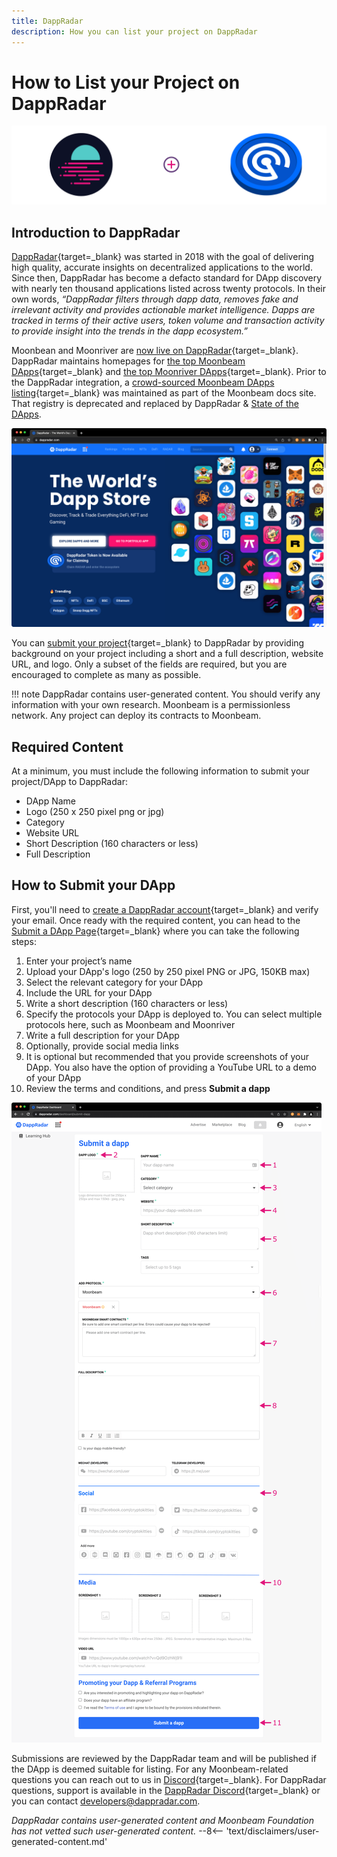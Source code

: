 ```yaml
---
title: DappRadar 
description: How you can list your project on DappRadar
---
```


# How to List your Project on DappRadar
 
![Template banner image](/images/learn/dapps-list/dapp-radar/dapp-radar-banner.png)

## Introduction to DappRadar

[DappRadar](https://dappradar.com/){target=_blank} was started in 2018 with the goal of delivering high quality, accurate insights on decentralized applications to the world. Since then, DappRadar has become a defacto standard for DApp discovery with nearly ten thousand applications listed across twenty protocols. In their own words, *“DappRadar filters through dapp data, removes fake and irrelevant activity and provides actionable market intelligence. Dapps are tracked in terms of their active users, token volume and transaction activity to provide insight into the trends in the dapp ecosystem.”*

Moonbean and Moonriver are [now live on DappRadar](https://dappradar.com/blog/dappradar-now-tracking-dapps-on-moonbeam-moonriver){target=_blank}. DappRadar maintains homepages for [the top Moonbeam DApps](https://dappradar.com/rankings/protocol/moonbeam){target=_blank} and [the top Moonriver DApps](https://dappradar.com/rankings/protocol/moonriver){target=_blank}. Prior to the DappRadar integration, a [crowd-sourced Moonbeam DApps listing](https://github.com/PureStake/moonbeam-project-directory){target=_blank} was maintained as part of the Moonbeam docs site. That registry is deprecated and replaced by DappRadar & [State of the DApps](/learn/dapps-list/state-of-the-dapps/). 

![DappRadar Home Page](/images/learn/dapps-list/dapp-radar/dapp-radar-1.png)

You can [submit your project](https://dappradar.com/dashboard/submit-dapp){target=_blank} to DappRadar by providing background on your project including a short and a full description, website URL, and logo. Only a subset of the fields are required, but you are encouraged to complete as many as possible. 

!!! note
    DappRadar contains user-generated content. You should verify any information with your own research. Moonbeam is a permissionless network. Any project can deploy its contracts to Moonbeam.

## Required Content

At a minimum, you must include the following information to submit your project/DApp to DappRadar:

 - DApp Name
 - Logo (250 x 250 pixel png or jpg)
 - Category
 - Website URL
 - Short Description (160 characters or less)
 - Full Description

## How to Submit your DApp

First, you'll need to [create a DappRadar account](https://auth.dappradar.com/email-register){target=_blank} and verify your email. Once ready with the required content, you can head to the [Submit a DApp Page](https://dappradar.com/dashboard/submit-dapp){target=_blank} where you can take the following steps:

 1. Enter your project’s name
 2. Upload your DApp's logo (250 by 250 pixel PNG or JPG, 150KB max)  
 3. Select the relevant category for your DApp
 4. Include the URL for your DApp
 5. Write a short description (160 characters or less)
 6. Specify the protocols your DApp is deployed to. You can select multiple protocols here, such as Moonbeam and Moonriver
 7. Write a full description for your DApp
 8. Optionally, provide social media links 
 9. It is optional but recommended that you provide screenshots of your DApp. You also have the option of providing a YouTube URL to a demo of your DApp 
 10. Review the terms and conditions, and press **Submit a dapp**

![How to Submit your DApp](/images/learn/dapps-list/dapp-radar/dapp-radar-2.png)

Submissions are reviewed by the DappRadar team and will be published if the DApp is deemed suitable for listing. For any Moonbeam-related questions you can reach out to us in [Discord](https://discord.gg/moonbeam){target=_blank}. For DappRadar questions, support is available in the  [DappRadar Discord](https://discord.com/invite/4ybbssrHkm){target=_blank} or you can contact [developers@dappradar.com](mailto:developers@dappradar.com).

*DappRadar contains user-generated content and Moonbeam Foundation has not vetted such user-generated content.*
--8<-- 'text/disclaimers/user-generated-content.md'